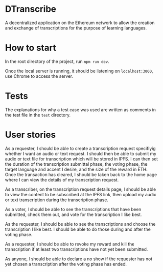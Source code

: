 # DTranscribe
A decentralized application on the Ethereum network to allow the creation and exchange of transcriptions for the purpose of learning languages.

# How to start

In the root directory of the project, run `npm run dev`.

Once the local server is running, it should be listening on `localhost:3000`, use Chrome to access the server.

# Tests

The explanations for why a test case was used are written as comments in the test file in the `test` directory.

# User stories

As a requester, I should be able to create a transcription request specifiyig whether I want an audio or text request. I should then be able to submit my audio or text file for transcription which will be stored in IPFS. I can then set the duration of the transcription submittal phase, the voting phase, the target language and accent I desire, and the size of the reward in ETH. Once the transaction has cleared, I should be taken back to the home page where I can view the details of my transcription request.

As a transcriber, on the transcription request details page, I should be able to view the content to be subscribed at the IPFS link, then upload my audio or text transcription during the transcription phase.

As a voter, I should be able to see the transcriptions that have been submitted, check them out, and vote for the transcription I like best.

As the requester, I should be able to see the transcriptions and choose the transcription I like best. I should be able to do those during and after the voting phase.

As a requester, I should be able to revoke my reward and kill the transcription if at least two transcriptions have not yet been submitted.

As anyone, I should be able to declare a no show if the requester has not yet chosen a transcription after the voting phase has ended.
